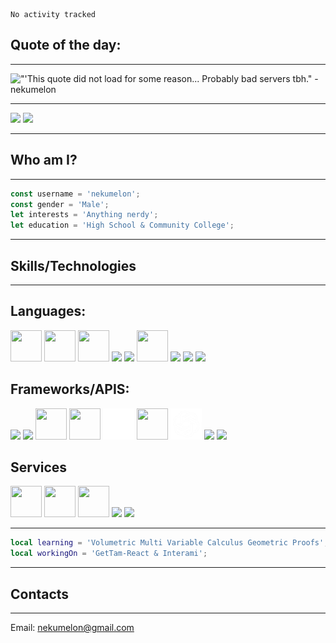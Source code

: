 <!--START_SECTION:waka-->

```text
No activity tracked
```

<!--END_SECTION:waka-->
## Quote of the day:
---
<img src="https://nekumelon-readme.herokuapp.com/quote" alt="&quot'This quote did not load for some reason... Probably bad servers tbh.&quot - nekumelon">

---

<img src='https://raw.githubusercontent.com/nekumelon/github-stats-transparent/output/generated/languages.svg' />
<img src='https://raw.githubusercontent.com/nekumelon/github-stats-transparent/output/generated/overview.svg' />

---
## Who am I?
---

```js
const username = 'nekumelon';
const gender = 'Male';
let interests = 'Anything nerdy';
let education = 'High School & Community College';
```

---
## Skills/Technologies
---

## Languages: 

<img src='https://upload.wikimedia.org/wikipedia/commons/thumb/6/6a/JavaScript-logo.png/600px-JavaScript-logo.png?20120221235433' width=50 height=50 />
<img src='https://upload.wikimedia.org/wikipedia/commons/thumb/c/c3/Python-logo-notext.svg/115px-Python-logo-notext.svg.png?20220821155029' width=50 height=50 />
<img src='https://www.andreas-rozek.de/Lua/Lua-Logo_128x128.png' width=50 height=50 />
<img src='https://upload.wikimedia.org/wikipedia/commons/thumb/0/05/Go_Logo_Blue.svg/512px-Go_Logo_Blue.svg.png?20191207190041' height=50 />
<img src='https://raw.githubusercontent.com/isocpp/logos/master/cpp_logo.png' height=50 />
<img src='https://upload.wikimedia.org/wikipedia/commons/thumb/4/4c/Typescript_logo_2020.svg/512px-Typescript_logo_2020.svg.png?20210506173343' height=50 width=50 />
<img src='https://www.ujudebug.com/wp-content/uploads/2022/07/html-logo-transparent.png' height=50 />
<img src='https://upload.wikimedia.org/wikipedia/commons/thumb/6/62/CSS3_logo.svg/800px-CSS3_logo.svg.png' height=50 />
<img src='https://upload.wikimedia.org/wikipedia/commons/thumb/1/17/GraphQL_Logo.svg/2048px-GraphQL_Logo.svg.png' height=50>

## Frameworks/APIS: 

<img src='https://www.vectorlogo.zone/logos/firebase/firebase-icon.svg' height=50 />
<img src='https://www.vectorlogo.zone/logos/nodejs/nodejs-icon.svg' height=50 />
<img src='https://sass-lang.com/assets/img/styleguide/seal-color-aef0354c.png' height=50 width=50 />
<img src='https://upload.wikimedia.org/wikipedia/commons/thumb/c/c9/JSON_vector_logo.svg/1200px-JSON_vector_logo.svg.png' height=50 width=50 />
<img src='Three.js_Icon.png' height=50 width=50 />
<img src='https://upload.wikimedia.org/wikipedia/commons/thumb/9/9a/Visual_Studio_Code_1.35_icon.svg/2048px-Visual_Studio_Code_1.35_icon.svg.png' width=50 height=50 />
<img src='OpenAILogo.png' width=50 height=50 />
<img src='https://upload.wikimedia.org/wikipedia/commons/thumb/a/a7/React-icon.svg/512px-React-icon.svg.png?20220125121207' height=50 />
<img src='https://upload.wikimedia.org/wikipedia/commons/thumb/5/5f/Font_Awesome_logomark_blue.svg/1200px-Font_Awesome_logomark_blue.svg.png' height=50>

## Services

<img src='https://git-scm.com/images/logos/downloads/Git-Icon-1788C.png' height=50 width=50 />
<img src='https://icones.pro/wp-content/uploads/2021/06/icone-github-grise.png' height=50 width=50 />
<img src='https://upload.wikimedia.org/wikipedia/commons/thumb/0/0e/Bitbucket-blue-logomark-only.svg/1200px-Bitbucket-blue-logomark-only.svg.png' height=50 width=50 />
<img src='https://www.docker.com/wp-content/uploads/2022/03/vertical-logo-monochromatic.png' height=50 />
<img src='https://cdn-icons-png.flaticon.com/512/5968/5968705.png' height=50>

---

```lua
local learning = 'Volumetric Multi Variable Calculus Geometric Proofs';
local workingOn = 'GetTam-React & Interami';
```

---
## Contacts
---
Email: nekumelon@gmail.com
